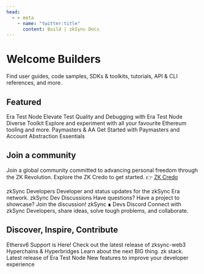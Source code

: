 ```yaml
---
head:
  - - meta
    - name: "twitter:title"
      content: Build | zkSync Docs
---
```


# Welcome Builders

Find user guides, code samples, SDKs & toolkits, tutorials, API & CLI references, and more.

## Featured

Era Test Node
Elevate Test Quality and Debugging with Era Test Node
Diverse Toolkit
Explore and experiment with all your favourite Ethereum tooling and more.
Paymasters & AA
Get Started with Paymasters and Account Abstraction Essentials

## Join a community

Join a global community committed to advancing personal freedom through the ZK Revolution.
Explore the ZK Credo to get started. 👉 [ZK Credo](https://github.com/zksync/credo)​

zkSync Developers
Developer and status updates for the zkSync Era network.
zkSync Dev Discussions
Have questions? Have a project to showcase? Join the discussion!
zkSync ∎ Devs Discord
Connect with zkSync Developers, share ideas, solve tough problems, and collaborate.

## Discover, Inspire, Contribute

Ethersv6 Support is Here!
Check out the latest release of zksync-web3
Hyperchains & Hyperbridges
Learn about the next BIG thing. zk stack.
Latest release of Era Test Node
New features to improve your developer experience

